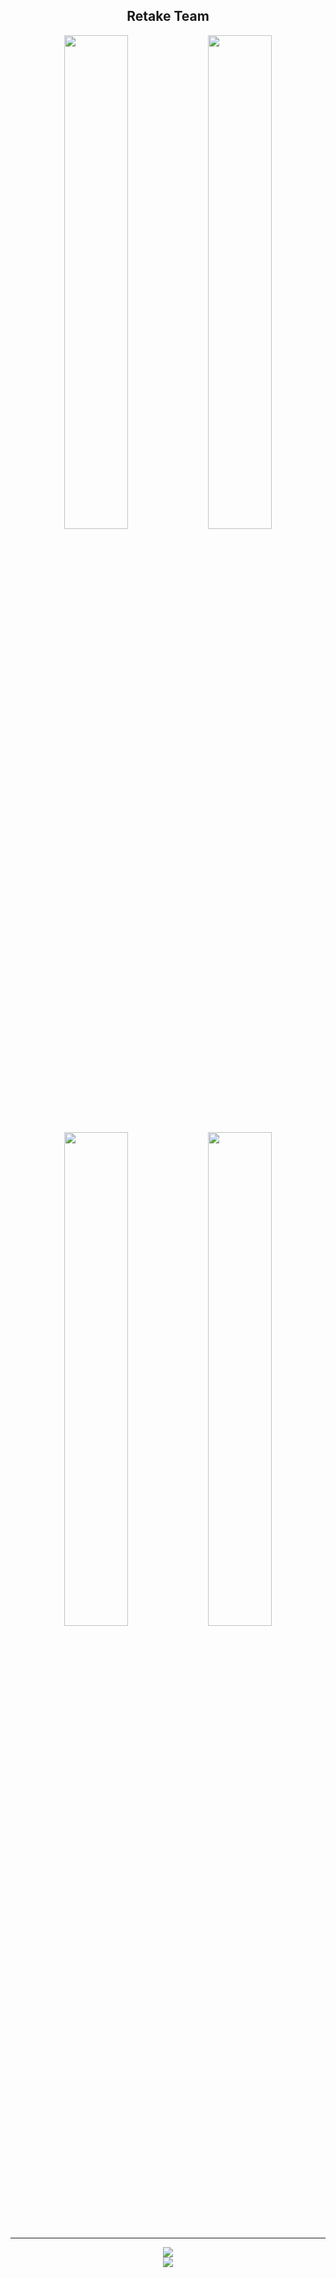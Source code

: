 <div align="center">
        <h2>Retake Team</h2>
</div>

<div align="center">
        <img width="45%" src="https://github-readme-stats.vercel.app/api?username=SUP2Ak&layout=compact&theme=react&hide_border=true&show_icons=true"/>
        <img width="45%" src="https://github-readme-stats.vercel.app/api?username=NikXpro&layout=compact&theme=react&hide_border=true&show_icons=true"/>
        <img width="45%" src="https://github-readme-stats.vercel.app/api?username=benjaminpeuple&layout=compact&theme=react&hide_border=true&show_icons=true"/>
        <img width="45%" src="https://github-readme-stats.vercel.app/api?username=Caydos&layout=compact&theme=react&hide_border=true&show_icons=true"/>
</div>

____
        
<div align="center">
        <a href="https://discord.gg/2cwmryks9T">
                <img src="https://img.shields.io/discord/1080489768015646812?style=for-the-badge&logo=discord&labelColor=7289da&logoColor=white&color=2c2f33&label=Discord"/>
        </a>
</div>
<div align="center">
    <a href="">
        <img src="https://api.visitorbadge.io/api/visitors?path=https%3A%2F%2Fgithub.com%2FRetake-Studio&countColor=%23263759" />
    </a>
</div>
